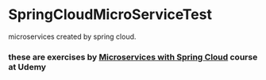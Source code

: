 # SpringCloudMicroServiceTest
microservices created by spring cloud.

### these are exercises by [Microservices with Spring Cloud][MWSC] course at Udemy



[MWSC]:<https://www.udemy.com/microservices-with-spring-cloud/learn/v4/overview>